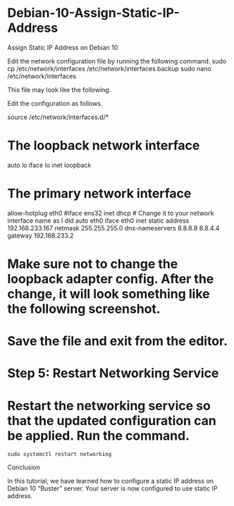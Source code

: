 # Debian-10-Assign-Static-IP-Address
Assign Static IP Address on Debian 10

Edit the network configuration file by running the following command.
    sudo cp /etc/network/interfaces /etc/network/interfaces.backup 
    sudo nano /etc/network/interfaces

This file may look like the following.

Edit the configuration as follows.

source /etc/network/interfaces.d/*

# The loopback network interface
auto lo
iface lo inet loopback

# The primary network interface
allow-hotplug eth0
#iface ens32 inet dhcp # Change it to your network interface name as I did
auto eth0
iface eth0 inet static
           address 192.168.233.167
           netmask 255.255.255.0
           dns-nameservers 8.8.8.8 8.8.4.4
           gateway 192.168.233.2


# Make sure not to change the loopback adapter config. After the change, it will look something like the following screenshot.

# Save the file and exit from the editor.
# Step 5: Restart Networking Service

# Restart the networking service so that the updated configuration can be applied. Run the command.

    sudo systemctl restart networking

Conclusion

In this tutorial, we have learned how to configure a static IP address on Debian 10 “Buster” server. Your server is now configured to use static IP address.
